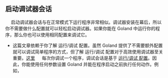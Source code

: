 ## 启动调试器会话
&emsp; 启动调试器会话与在正常模式下运行程序非常相似。调试器安装在幕后，所以你不需要做什么配置就可以轻松启动调试器。如果你能在 Goland 中运行你的程序，那么你也可以使用相同配置来调试它。
- 这篇文章依赖于你了解 运行/调试 配置。虽然 Goland 提供了不需要额外配置就可以调试简单程序的方式，但了解 运行/调试 配置对于高效使用调试器至关重要。[这里](https://www.jetbrains.com/help/go/run-debug-configuration.html)
&emsp; 每次你调试一个程序，调试会话是基于 [运行/调试 配置](https://www.jetbrains.com/help/go/run-debug-configuration.html)。因此，你能使用任何参数设置 Goland 并能在程序启动之前执行任何动作。例如，